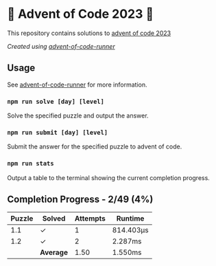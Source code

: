 # :santa: Advent of Code 2023 :christmas_tree:

This repository contains solutions to [advent of code 2023](https://adventofcode.com/2023) 

_Created using [advent-of-code-runner](https://github.com/beakerandjake/advent-of-code-runner)_

## Usage
See [advent-of-code-runner](https://github.com/beakerandjake/advent-of-code-runner) for more information.

### `npm run solve [day] [level]`
Solve the specified puzzle and output the answer.

### `npm run submit [day] [level]`
Submit the answer for the specified puzzle to advent of code.

### `npm run stats`
Output a table to the terminal showing the current completion progress.

<!--Please do not delete the following comments, they are required to save your stats to this file.-->
<!--START_AUTOGENERATED_COMPLETION_PROGRESS_SECTION-->
## Completion Progress - 2/49 (4%)

| Puzzle | Solved | Attempts | Runtime |
| --- | --- | --- | --- |
| 1.1 | ✓ | 1 | 814.403μs |
| 1.2 | ✓ | 2 | 2.287ms |
|  | **Average** | 1.50 | 1.550ms |
<!--END_AUTOGENERATED_COMPLETION_PROGRESS_SECTION-->